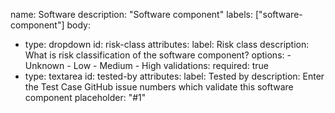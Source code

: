 name: Software
description: "Software component"
labels: ["software-component"]
body:
  - type: dropdown
    id: risk-class
    attributes:
      label: Risk class
      description: What is risk classification of the software component?
      options:
        - Unknown
        - Low
        - Medium
        - High
    validations:
      required: true
  - type: textarea
    id: tested-by
    attributes:
      label: Tested by
      description: Enter the Test Case GitHub issue numbers which validate this software component
      placeholder: "#1"
